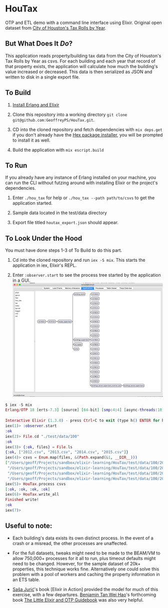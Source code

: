 # HouTax
OTP and ETL demo with a command line interface using Elixir. Original open dataset from [City of Houston's Tax Rolls by Year](http://data.ohouston.org/dataset/city-of-houston-property-tax-rolls-by-year).

## But What Does It _Do_?
This application reads property/building tax data from the City of Houston's Tax Rolls by Year as csvs. For each building and each year that record of that property exists, the application will calculate how much the building's value increased or decreased. This data is then serialized as JSON and written to disk in a single export file.

## To Build
1. [Install Erlang and Elixir](http://elixir-lang.org/install.html)


2. Clone this repository into a working directory `git clone git@github.com:GeoffreyPS/HouTax.git`.


3. CD into the cloned repository and fetch dependencies with `mix deps.get` if you don't already have the [Hex package installer](https://hex.pm/), you will be prompted to install it as well.


4. Build the application with `mix escript.build`

## To Run
If you already have any instance of Erlang installed on your machine, you can run the CLI without futzing around with installing Elixir or the project's dependencies.
1. Enter `./hou_tax` for help or `./hou_tax --path path/to/csvs` to get the application started.


2. Sample data located in the test/data directory


3. Export file titled `houtax_export.json` should appear.

## To Look Under the Hood
You must have done steps 1-3 of To Build to do this part.

1. Cd into the cloned repository and run `iex -S mix`. This starts the application in iex, Elixir's REPL.


2. Enter `:observer.start` to see the process tree started by the application in a GUI.
![application tree](https://raw.githubusercontent.com/GeoffreyPS/HouTax/master/observer.png)

```elixir
$ iex -S mix
Erlang/OTP 18 [erts-7.3] [source] [64-bit] [smp:4:4] [async-threads:10] [hipe] [kernel-poll:false] [dtrace]

Interactive Elixir (1.3.0) - press Ctrl+C to exit (type h() ENTER for help)
iex(1)> :observer.start
:ok
iex(2)> File.cd "./test/data/100"
:ok
iex(3)> {:ok, files} = File.ls
{:ok, ["2012.csv", "2013.csv", "2014.csv", "2015.csv"]}
iex(4)> csvs = Enum.map(files, &(Path.expand(&1, __DIR__)))
["/Users/geoff/Projects/sandbox/elixir-learning/HouTax/test/data/100/2012.csv",
 "/Users/geoff/Projects/sandbox/elixir-learning/HouTax/test/data/100/2013.csv",
 "/Users/geoff/Projects/sandbox/elixir-learning/HouTax/test/data/100/2014.csv",
 "/Users/geoff/Projects/sandbox/elixir-learning/HouTax/test/data/100/2015.csv"]
iex(5)> HouTax.process csvs
[:ok, :ok, :ok, :ok]
iex(6)> HouTax.write_all
Finished write!
:ok
iex(7)>
```

## Useful to note:
- Each building's data exists its own distinct process. In the event of a crash or a misread, the other processes are unaffected.


- For the full datasets, tweaks might need to be made to the BEAM/VM to allow 750,000+ processes for it all to run, plus timeout defaults might need to be changed. However, for the sample dataset of 20k+ properties, this technique works fine. Alternatively one could solve this problem with a pool of workers and caching the property information in an ETS table.


- [Saša Jurić](https://github.com/sasa1977)'s book [Elixir in Action] provided the model for much of this exercise, with a few departures. [Benjamin Tan Wei Hao](https://github.com/benjamintanweihao)'s forthcoming book [The Little Elixir and OTP Guidebook](https://www.manning.com/books/the-little-elixir-and-otp-guidebook) was also very helpful.